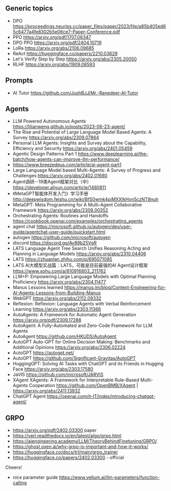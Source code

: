 ## Generic topics

- DPO https://proceedings.neurips.cc/paper_files/paper/2023/file/a85b405ed65c6477a4fe8302b5e06ce7-Paper-Conference.pdf
- PPO https://arxiv.org/pdf/1707.06347
- DPO PPO https://arxiv.org/pdf/2404.10719
- LoRa https://arxiv.org/abs/2106.09685
- ReAct https://huggingface.co/papers/2210.03629
- Let's Verify Step by Step https://arxiv.org/abs/2305.20050
- RLHF https://arxiv.org/abs/1909.08593


## Prompts
- AI Tutor https://github.com/JushBJJ/Mr.-Ranedeer-AI-Tutor

## Agents
- LLM Powered Autonomous Agents https://lilianweng.github.io/posts/2023-06-23-agent/
- The Rise and Potential of Large Language Model Based Agents: A Survey https://arxiv.org/abs/2309.07864
- Personal LLM Agents: Insights and Survey about the Capability, Efficiency and Security https://arxiv.org/abs/2401.05459
- Agentic Design Patterns Part 1 https://www.deeplearning.ai/the-batch/how-agents-can-improve-llm-performance/
- https://www.breezedeus.com/article/ai-agent-part1
- Large Language Model based Multi-Agents: A Survey of Progress and Challenges https://arxiv.org/abs/2402.01680
- Agent调研--19类Agent框架对比（中）https://developer.aliyun.com/article/1480811
- 《MetaGPT智能体开发入门》学习手册 http://deepwisdom.feishu.cn/wiki/BfS0wmk4piMXXIkHvn5czNT8nuh
- MetaGPT: Meta Programming for A Multi-Agent Collaborative Framework https://arxiv.org/abs/2308.00352
- Orchestrating Agents: Routines and Handoffs https://cookbook.openai.com/examples/orchestrating_agents
- agent chat https://microsoft.github.io/autogen/dev/user-guide/agentchat-user-guide/quickstart.html
- autogen https://github.com/microsoft/autogen
- discord https://discord.gg/Av89b25VgR
- LATS Language Agent Tree Search Unifies Reasoning Acting and Planning in Language Models https://arxiv.org/abs/2310.04406
- LATS https://zhuanlan.zhihu.com/p/695071085
- LATS AI大模型实战篇：LATS，可能是目前最强的AI Agent设计框架 https://www.sohu.com/a/810916803_211762
- LLM+P: Empowering Large Language Models with Optimal Planning Proficiency https://arxiv.org/abs/2304.11477
- Manus Lessons learned https://manus.im/blog/Context-Engineering-for-AI-Agents-Lessons-from-Building-Manus
- WebGPT https://arxiv.org/abs/2112.09332
- Reflexion: Reflexion: Language Agents with Verbal Reinforcement Learning https://arxiv.org/abs/2303.11366
- AutoAgents: A Framework for Automatic Agent Generation https://arxiv.org/pdf/2309.17288
- AutoAgent: A Fully-Automated and Zero-Code Framework for LLM Agents
- AutoAgent https://github.com/HKUDS/AutoAgent
- AutoGPT Auto-GPT for Online Decision Making: Benchmarks and Additional Opinions https://arxiv.org/abs/2306.02224
- AutoGPT https://autogpt.net/
- AutoGPT https://github.com/Significant-Gravitas/AutoGPT
- HuggingGPT: Solving AI Tasks with ChatGPT and its Friends in Hugging Face https://arxiv.org/abs/2303.17580
- JaVIS https://github.com/microsoft/JARVIS
- XAgent XAgents: A Framework for Interpretable Rule-Based Multi-Agents Cooperation https://github.com/OpenBMB/XAgent | https://arxiv.org/abs/2411.13932
- ChatGPT Agent https://openai.com/it-IT/index/introducing-chatgpt-agent/

  
## GRPO 
- https://arxiv.org/pdf/2402.03300 paper
- https://verl.readthedocs.io/en/latest/algo/grpo.html
- https://aiengineering.academy/LLM/TheoryBehindFinetuning/GRPO/
- https://ghost.oxen.ai/why-grpo-is-important-and-how-it-works/
- https://huggingface.co/docs/trl/main/grpo_trainer
- https://huggingface.co/papers/2402.03300 - official


Cheers!

- nice parameter guide https://www.vellum.ai/llm-parameters/function-calling
